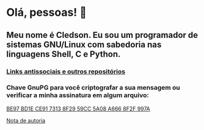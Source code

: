 # Olá, pessoas! 👋

## Meu nome é Cledson. Eu sou um programador de sistemas GNU/Linux com sabedoria nas linguagens Shell, C e Python.

### [Links antissociais e outros repositórios](https://cledsupper.github.io/)

### Chave GnuPG para você criptografar a sua mensagem ou verificar a minha assinatura em algum arquivo:

[BE97 BD1E CE91 7313 8F29  59CC 5A08 A666 8F2F 997A](https://drive.google.com/file/d/1eD_sgewo4uKGDrKlPWRUkO1_SVsY3mHy/view?usp=drivesdk)

[Nota de autoria](AUTORIA.md)
